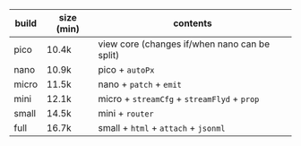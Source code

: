 | build   | size (min) | contents                                       |
| ------- | ---------- | ---------------------------------------------- |
| pico    | 10.4k      |  view core (changes if/when nano can be split) |
| nano    | 10.9k      |  pico  + `autoPx`                              |
| micro   | 11.5k      |  nano  + `patch` + `emit`                      |
| mini    | 12.1k      |  micro + `streamCfg` + `streamFlyd` + `prop`   |
| small   | 14.5k      |  mini  + `router`                              |
| full    | 16.7k      |  small + `html` + `attach` + `jsonml`          |